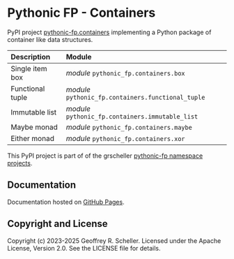 # Pythonic FP - Containers

PyPI project
[pythonic-fp.containers](https://pypi.org/project/pythonic-fp.containers/)
implementing a Python package of container like data structures.

| Description | Module |
|:----------- |:----------- |
| Single item box | *module* `pythonic_fp.containers.box` |
| Functional tuple | *module* `pythonic_fp.containers.functional_tuple` |
| Immutable list | *module* `pythonic_fp.containers.immutable_list` |
| Maybe monad | *module* `pythonic_fp.containers.maybe` |
| Either monad | *module* `pythonic_fp.containers.xor` |

This PyPI project is part of of the grscheller
[pythonic-fp namespace projects](https://grscheller.github.io/pythonic-fp/).

## Documentation

Documentation hosted on
[GitHub Pages](https://grscheller.github.io/pythonic-fp-containers/html).

## Copyright and License

Copyright (c) 2023-2025 Geoffrey R. Scheller. Licensed under the Apache
License, Version 2.0. See the LICENSE file for details.
